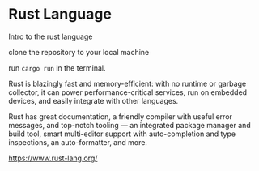 # Rust Language
Intro to the rust language

clone the repository to your local machine

run `cargo run` in the terminal.


Rust is blazingly fast and memory-efficient: with no runtime or garbage collector, it can power performance-critical services, run on embedded devices, and easily integrate with other languages.

Rust has great documentation, a friendly compiler with useful error messages, and top-notch tooling — an integrated package manager and build tool, smart multi-editor support with auto-completion and type inspections, an auto-formatter, and more.


https://www.rust-lang.org/
